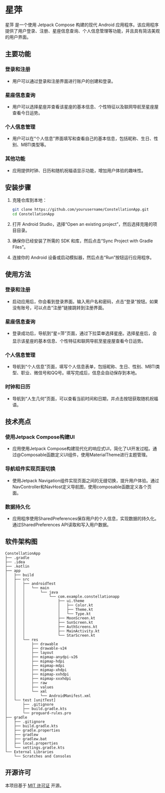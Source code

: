 # 星萍

星萍 是一个使用 Jetpack Compose 构建的现代 Android 应用程序。该应用程序提供了用户登录、注册、星座信息查询、个人信息管理等功能，并且具有简洁美观的用户界面。

## 主要功能

### 登录和注册
- 用户可以通过登录和注册界面进行账户的创建和登录。

### 星座信息查询
- 用户可以选择星座并查看该星座的基本信息、个性特征以及联网导航至星座屋查看今日运势。

### 个人信息管理
- 用户可以在“个人信息”界面填写和查看自己的基本信息，包括昵称、生日、性别、MBTI类型等。

### 其他功能
- 应用提供时钟、日历和随机祝福语显示功能，增加用户体验的趣味性。

## 安装步骤

1. 克隆仓库到本地：
    ```bash
    git clone https://github.com/yourusername/ConstellationApp.git
    cd ConstellationApp
    ```

2. 打开 Android Studio，选择“Open an existing project”，然后选择克隆的项目目录。

3. 确保你已经安装了所需的 SDK 和库，然后点击“Sync Project with Gradle Files”。

4. 连接你的 Android 设备或启动模拟器，然后点击“Run”按钮运行应用程序。

## 使用方法

### 登录和注册
- 启动应用后，你会看到登录界面。输入用户名和密码，点击“登录”按钮。如果没有账号，可以点击“注册”链接跳转到注册界面。

### 星座信息查询
- 登录成功后，导航到“星⭐萍”页面，通过下拉菜单选择星座。选择星座后，会显示该星座的基本信息、个性特征和联网导航至星座屋查看今日运势。

### 个人信息管理
- 导航到“个人信息”页面，填写个人信息表单，包括昵称、生日、性别、MBTI类型、职业、微信号和QQ号。填写完成后，信息会自动保存到本地。

### 时钟和日历
- 导航到“人生几何”页面，可以查看当前时间和日期，并点击按钮获取随机祝福语。

## 技术亮点

### 使用Jetpack Compose构建UI
- 应用使用Jetpack Compose构建现代化的响应式UI，简化了UI开发过程。通过@Composable函数定义UI组件，使用MaterialTheme进行主题管理。

### 导航组件实现页面切换
- 使用Jetpack Navigation组件实现页面之间的无缝切换，提升用户体验。通过NavController和NavHost定义导航图，使用composable函数定义各个页面。

### 数据持久化
- 应用程序使用SharedPreferences保存用户的个人信息，实现数据的持久化。通过SharedPreferences API读取和写入用户数据。

## 软件架构图

```plaintext
ConstellationApp
├── .gradle
├── .idea
├── .kotlin
├── app
│   ├── build
│   ├── src
│   │   ├── androidTest
│   │   │   └── main
│   │   │       └── java
│   │   │           └── com.example.constellationapp
│   │   │               ├── ui.theme
│   │   │               │   ├── Color.kt
│   │   │               │   ├── Theme.kt
│   │   │               │   └── Type.kt
│   │   │               ├── MoonScreen.kt
│   │   │               ├── SunScreen.kt
│   │   │               ├── AuthScreens.kt
│   │   │               ├── MainActivity.kt
│   │   │               └── StarScreen.kt
│   │   └── res
│   │       ├── drawable
│   │       ├── drawable-v24
│   │       ├── layout
│   │       ├── mipmap-anydpi-v26
│   │       ├── mipmap-hdpi
│   │       ├── mipmap-mdpi
│   │       ├── mipmap-xhdpi
│   │       ├── mipmap-xxhdpi
│   │       ├── mipmap-xxxhdpi
│   │       ├── raw
│   │       ├── values
│   │       └── xml
│   │           └── AndroidManifest.xml
│   └── test [unitTest]
│       ├── .gitignore
│       ├── build.gradle.kts
│       └── proguard-rules.pro
├── gradle
│   ├── .gitignore
│   ├── build.gradle.kts
│   ├── gradle.properties
│   ├── gradlew
│   ├── gradlew.bat
│   ├── local.properties
│   └── settings.gradle.kts
└── External Libraries
    └── Scratches and Consoles
```

## 开源许可

本项目基于 [MIT 许可证](LICENSE) 开源。
